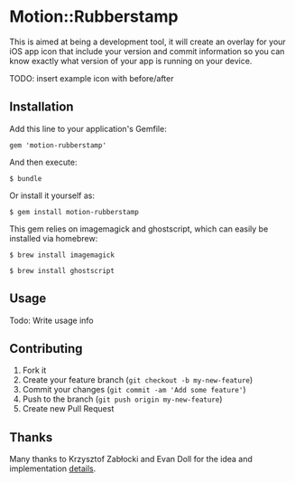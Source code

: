 # Motion::Rubberstamp

This is aimed at being a development tool, it will create an 
overlay for your iOS app icon that include your version and
commit information so you can know exactly what version of 
your app is running on your device.

TODO: insert example icon with before/after

## Installation

Add this line to your application's Gemfile:

    gem 'motion-rubberstamp'

And then execute:

    $ bundle

Or install it yourself as:

    $ gem install motion-rubberstamp

This gem relies on imagemagick and ghostscript, which
can easily be installed via homebrew:

    $ brew install imagemagick

    $ brew install ghostscript

## Usage

Todo: Write usage info

## Contributing

1. Fork it
2. Create your feature branch (`git checkout -b my-new-feature`)
3. Commit your changes (`git commit -am 'Add some feature'`)
4. Push to the branch (`git push origin my-new-feature`)
5. Create new Pull Request

## Thanks

Many thanks to Krzysztof Zabłocki and Evan Doll for the idea and
implementation
[details](http://www.merowing.info/2013/03/overlaying-application-version-on-top-of-your-icon/).
